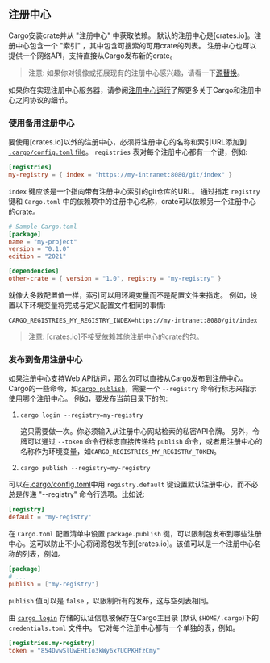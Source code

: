 ## 注册中心

Cargo安装crate并从 "注册中心" 中获取依赖。
默认的注册中心是[crates.io]。注册中心包含一个 "索引" ，其中包含可搜索的可用crate的列表。
注册中心也可以提供一个网络API，支持直接从Cargo发布新的crate。

> 注意: 如果你对镜像或拓展现有的注册中心感兴趣，请看一下[源替换]。

如果你在实现注册中心服务器，请参阅[注册中心运行]了解更多关于Cargo和注册中心之间协议的细节。

### 使用备用注册中心

要使用[crates.io]以外的注册中心，必须将注册中心的名称和索引URL添加到 [`.cargo/config.toml` file][config]。 `registries` 表对每个注册中心都有一个键，例如:

```toml
[registries]
my-registry = { index = "https://my-intranet:8080/git/index" }
```

`index` 键应该是一个指向带有注册中心索引的git仓库的URL。
通过指定 `registry` 键和 `Cargo.toml` 中的依赖项中的注册中心名称，crate可以依赖另一个注册中心的crate。

```toml
# Sample Cargo.toml
[package]
name = "my-project"
version = "0.1.0"
edition = "2021"

[dependencies]
other-crate = { version = "1.0", registry = "my-registry" }
```

就像大多数配置值一样，索引可以用环境变量而不是配置文件来指定。
例如，设置以下环境变量将完成与定义配置文件相同的事情:

```ignore
CARGO_REGISTRIES_MY_REGISTRY_INDEX=https://my-intranet:8080/git/index
```

> 注意: [crates.io]不接受依赖其他注册中心的crate的包。

### 发布到备用注册中心

如果注册中心支持Web API访问，那么包可以直接从Cargo发布到注册中心。
Cargo的一些命令，如[`cargo publish`]，需要一个 `--registry` 命令行标志来指示使用哪个注册中心。
例如，要发布当前目录下的包:

1. `cargo login --registry=my-registry`

    这只需要做一次。你必须输入从注册中心网站检索的私密API令牌。 
    另外，令牌可以通过 `--token` 命令行标志直接传递给 `publish` 命令，或者用注册中心的名称作为环境变量，如`CARGO_REGISTRIES_MY_REGISTRY_TOKEN`。

2. `cargo publish --registry=my-registry`

可以在[.cargo/config.toml][config]中用 `registry.default` 键设置默认注册中心，而不必总是传递 "--registry" 命令行选项。比如说:

```toml
[registry]
default = "my-registry"
```

在 `Cargo.toml` 配置清单中设置 `package.publish` 键，可以限制包发布到哪些注册中心。这可以防止不小心将闭源包发布到[crates.io]。该值可以是一个注册中心名称的列表，例如。

```toml
[package]
# ...
publish = ["my-registry"]
```

 `publish` 值可以是 `false` ，以限制所有的发布，这与空列表相同。

由 [`cargo login`] 存储的认证信息被保存在Cargo主目录 (默认 `$HOME/.cargo`)下的 `credentials.toml` 文件中。
它对每个注册中心都有一个单独的表，例如。

```toml
[registries.my-registry]
token = "854DvwSlUwEHtIo3kWy6x7UCPKHfzCmy"
```

[源替换]: source-replacement.md
[注册中心运行]: running-a-registry.md
[`cargo publish`]: ../commands/cargo-publish.md
[`cargo package`]: ../commands/cargo-package.md
[`cargo login`]: ../commands/cargo-login.md
[config]: config.md

<script>
(function() {
    var fragments = {
        "#running-a-registry": "running-a-registry.html",
        "#index-format": "registry-index.html",
        "#web-api": "registry-web-api.html",
        "#publish": "registry-web-api.html#publish",
        "#yank": "registry-web-api.html#yank",
        "#unyank": "registry-web-api.html#unyank",
        "#owners": "registry-web-api.html#owners",
        "#owners-list": "registry-web-api.html#owners-list",
        "#owners-add": "registry-web-api.html#owners-add",
        "#owners-remove": "registry-web-api.html#owners-remove",
        "#search": "registry-web-api.html#search",
        "#login": "registry-web-api.html#login",
    };
    var target = fragments[window.location.hash];
    if (target) {
        var url = window.location.toString();
        var base = url.substring(0, url.lastIndexOf('/'));
        window.location.replace(base + "/" + target);
    }
})();
</script>
